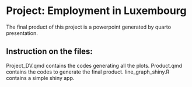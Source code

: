 # Project: Employment in Luxembourg

The final product of this project is a powerpoint generated by quarto presentation.

## Instruction on the files:

Project_DV.qmd contains the codes generating all the plots.
Product.qmd contains the codes to generate the final product.
line_graph_shiny.R contains a simple shiny app.